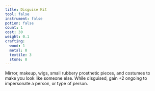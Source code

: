 ```yaml
---
title: Disguise Kit
tool: false
instrument: false
potion: false
count: 1
cost: 30
weight: 0.1
crafting:
  wood: 1
  metal: 0
  textile: 3
  stone: 0
---
```


Mirror, makeup, wigs, small rubbery prosthetic pieces, and costumes to make you look like someone else. While disguised, gain +2 ongoing to impersonate a person, or type of person.
